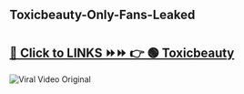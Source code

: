 
 ## Toxicbeauty-Only-Fans-Leaked

# <h2><a href="https://clipsfans.com/Toxicbeauty&ref=git">🔗 Click to LINKS ⏩⏩ 👉 🟢 Toxicbeauty </a></h2>

<a href="https://clipsfans.com/Toxicbeauty&ref=git" rel="nofollow" data-target="animated-image.originalLink"><img src="https://i.ibb.co.com/xMMVF88/686577567.gif" alt="Viral Video Original" style="max-width: 100%; display: inline-block;" data-target="animated-image.originalImage"></a>
